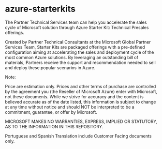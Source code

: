 # azure-starterkits
The Partner Technical Services team can help you accelerate the sales cycle of Microsoft solution through Azure Starter Kit: Technical Presales offerings.

Created by Partner Technical Consultants at the Microsoft Global Partner Services Team, Starter Kits are packaged offerings with a pre-defined configuration aiming at accelerating the sales and deployment cycle of the most common Azure solutions. By leveraging an outstanding bill of materials, Partners receive the support and recommendation needed to sell and deploy these popular scenarios in Azure.


Note:

Price are estimation only. Prices and other terms of purchase are controlled by the agreement you (the Reseller of Microsoft Azure) enter with Microsoft, not these documents. While we strive for accuracy and the content is believed accurate as of the date listed, this information is subject to change at any time without notice and should NOT be interpreted to be a commitment, guarantee, or offer by Microsoft.

MICROSOFT MAKES NO WARRANTIES, EXPRESS, IMPLIED OR STATUTORY, AS TO THE INFORMATION IN THIS REPOSITORY.
 
Portuguese and Spanish Translation include Customer Facing documents only.
